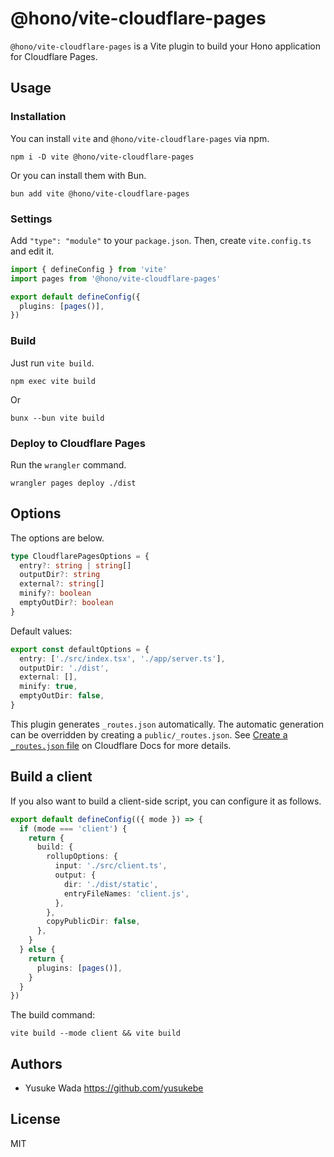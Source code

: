 # @hono/vite-cloudflare-pages

`@hono/vite-cloudflare-pages` is a Vite plugin to build your Hono application for Cloudflare Pages.

## Usage

### Installation

You can install `vite` and `@hono/vite-cloudflare-pages` via npm.

```plain
npm i -D vite @hono/vite-cloudflare-pages
```

Or you can install them with Bun.

```plain
bun add vite @hono/vite-cloudflare-pages
```

### Settings

Add `"type": "module"` to your `package.json`. Then, create `vite.config.ts` and edit it.

```ts
import { defineConfig } from 'vite'
import pages from '@hono/vite-cloudflare-pages'

export default defineConfig({
  plugins: [pages()],
})
```

### Build

Just run `vite build`.

```text
npm exec vite build
```

Or

```text
bunx --bun vite build
```

### Deploy to Cloudflare Pages

Run the `wrangler` command.

```text
wrangler pages deploy ./dist
```

## Options

The options are below.

```ts
type CloudflarePagesOptions = {
  entry?: string | string[]
  outputDir?: string
  external?: string[]
  minify?: boolean
  emptyOutDir?: boolean
}
```

Default values:

```ts
export const defaultOptions = {
  entry: ['./src/index.tsx', './app/server.ts'],
  outputDir: './dist',
  external: [],
  minify: true,
  emptyOutDir: false,
}
```

This plugin generates `_routes.json` automatically. The automatic generation can be overridden by creating a `public/_routes.json`. See [Create a `_routes.json` file](https://developers.cloudflare.com/pages/functions/routing/#create-a-_routesjson-file) on Cloudflare Docs for more details.

## Build a client

If you also want to build a client-side script, you can configure it as follows.

```ts
export default defineConfig(({ mode }) => {
  if (mode === 'client') {
    return {
      build: {
        rollupOptions: {
          input: './src/client.ts',
          output: {
            dir: './dist/static',
            entryFileNames: 'client.js',
          },
        },
        copyPublicDir: false,
      },
    }
  } else {
    return {
      plugins: [pages()],
    }
  }
})
```

The build command:

```text
vite build --mode client && vite build
```

## Authors

- Yusuke Wada <https://github.com/yusukebe>

## License

MIT
